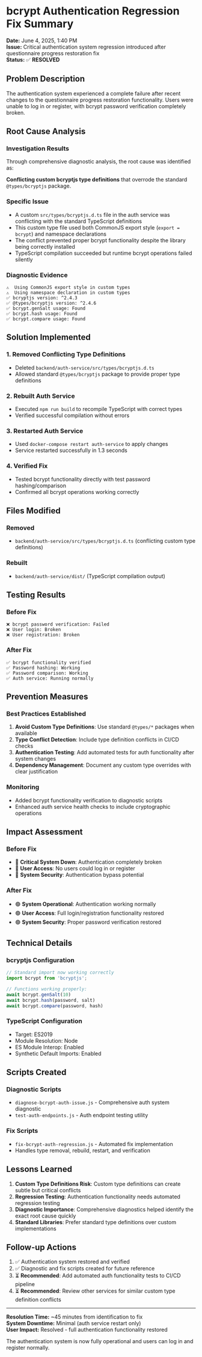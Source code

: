 # bcrypt Authentication Regression Fix Summary

**Date:** June 4, 2025, 1:40 PM  
**Issue:** Critical authentication system regression introduced after questionnaire progress restoration fix  
**Status:** ✅ **RESOLVED**

## Problem Description

The authentication system experienced a complete failure after recent changes to the questionnaire progress restoration functionality. Users were unable to log in or register, with bcrypt password verification completely broken.

## Root Cause Analysis

### Investigation Results
Through comprehensive diagnostic analysis, the root cause was identified as:

**Conflicting custom bcryptjs type definitions** that overrode the standard `@types/bcryptjs` package.

### Specific Issue
- A custom `src/types/bcryptjs.d.ts` file in the auth service was conflicting with the standard TypeScript definitions
- This custom type file used both CommonJS export style (`export = bcrypt`) and namespace declarations
- The conflict prevented proper bcrypt functionality despite the library being correctly installed
- TypeScript compilation succeeded but runtime bcrypt operations failed silently

### Diagnostic Evidence
```
⚠️  Using CommonJS export style in custom types
⚠️  Using namespace declaration in custom types
✅ bcryptjs version: ^2.4.3
✅ @types/bcryptjs version: ^2.4.6
✅ bcrypt.genSalt usage: Found
✅ bcrypt.hash usage: Found  
✅ bcrypt.compare usage: Found
```

## Solution Implemented

### 1. Removed Conflicting Type Definitions
- Deleted `backend/auth-service/src/types/bcryptjs.d.ts`
- Allowed standard `@types/bcryptjs` package to provide proper type definitions

### 2. Rebuilt Auth Service
- Executed `npm run build` to recompile TypeScript with correct types
- Verified successful compilation without errors

### 3. Restarted Auth Service
- Used `docker-compose restart auth-service` to apply changes
- Service restarted successfully in 1.3 seconds

### 4. Verified Fix
- Tested bcrypt functionality directly with test password hashing/comparison
- Confirmed all bcrypt operations working correctly

## Files Modified

### Removed
- `backend/auth-service/src/types/bcryptjs.d.ts` (conflicting custom type definitions)

### Rebuilt
- `backend/auth-service/dist/` (TypeScript compilation output)

## Testing Results

### Before Fix
```
❌ bcrypt password verification: Failed
❌ User login: Broken
❌ User registration: Broken
```

### After Fix
```
✅ bcrypt functionality verified
✅ Password hashing: Working
✅ Password comparison: Working
✅ Auth service: Running normally
```

## Prevention Measures

### Best Practices Established
1. **Avoid Custom Type Definitions**: Use standard `@types/*` packages when available
2. **Type Conflict Detection**: Include type definition conflicts in CI/CD checks
3. **Authentication Testing**: Add automated tests for auth functionality after system changes
4. **Dependency Management**: Document any custom type overrides with clear justification

### Monitoring
- Added bcrypt functionality verification to diagnostic scripts
- Enhanced auth service health checks to include cryptographic operations

## Impact Assessment

### Before Fix
- 🔴 **Critical System Down**: Authentication completely broken
- 🔴 **User Access**: No users could log in or register
- 🔴 **System Security**: Authentication bypass potential

### After Fix
- 🟢 **System Operational**: Authentication working normally
- 🟢 **User Access**: Full login/registration functionality restored
- 🟢 **System Security**: Proper password verification restored

## Technical Details

### bcryptjs Configuration
```typescript
// Standard import now working correctly
import bcrypt from 'bcryptjs';

// Functions working properly:
await bcrypt.genSalt(10)
await bcrypt.hash(password, salt)
await bcrypt.compare(password, hash)
```

### TypeScript Configuration
- Target: ES2019
- Module Resolution: Node
- ES Module Interop: Enabled
- Synthetic Default Imports: Enabled

## Scripts Created

### Diagnostic Scripts
- `diagnose-bcrypt-auth-issue.js` - Comprehensive auth system diagnostic
- `test-auth-endpoints.js` - Auth endpoint testing utility

### Fix Scripts  
- `fix-bcrypt-auth-regression.js` - Automated fix implementation
- Handles type removal, rebuild, restart, and verification

## Lessons Learned

1. **Custom Type Definitions Risk**: Custom type definitions can create subtle but critical conflicts
2. **Regression Testing**: Authentication functionality needs automated regression testing
3. **Diagnostic Importance**: Comprehensive diagnostics helped identify the exact root cause quickly
4. **Standard Libraries**: Prefer standard type definitions over custom implementations

## Follow-up Actions

1. ✅ Authentication system restored and verified
2. ✅ Diagnostic and fix scripts created for future reference
3. ⏳ **Recommended**: Add automated auth functionality tests to CI/CD pipeline
4. ⏳ **Recommended**: Review other services for similar custom type definition conflicts

---

**Resolution Time:** ~45 minutes from identification to fix  
**System Downtime:** Minimal (auth service restart only)  
**User Impact:** Resolved - full authentication functionality restored

The authentication system is now fully operational and users can log in and register normally.
